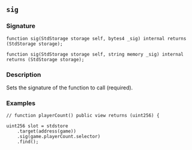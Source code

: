 ## `sig`

### Signature

```solidity
function sig(StdStorage storage self, bytes4 _sig) internal returns (StdStorage storage);
```

```solidity
function sig(StdStorage storage self, string memory _sig) internal returns (StdStorage storage);
```

### Description

Sets the signature of the function to call (required).

### Examples

```solidity
// function playerCount() public view returns (uint256) {

uint256 slot = stdstore
    .target(address(game))
    .sig(game.playerCount.selector)
    .find();
```